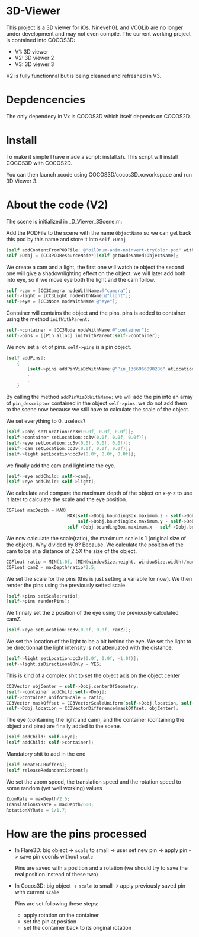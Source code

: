 3D-Viewer
=================

This project is a 3D viewer for iOs. NinevehGL and VCGLib are no longer under development and may not even compile.
The current working project is contained into COCOS3D:
 - V1: 3D viewer
 - V2: 3D viewer 2
 - V3: 3D viewer 3

V2 is fully functionnal but is being cleaned and refreshed in V3.


Depdencencies
=================

The only dependecy in Vx is COCOS3D which itself depends on COCOS2D.

Install
=================

To make it simple I have made a script: install.sh.
This script will install COCOS3D with COCOS2D.

You can then launch xcode using COCOS3D/cocos3D.xcworkspace and run 3D Viewer 3.

About the code (V2)
=================

The scene is initialized in _D_Viewer_3Scene.m:

Add the PODFile to the scene with the name `ObjectName` so we can get back this pod by this name and store it into `self->Dobj`

```Objective-C
[self addContentFromPODFile: @"oilDrum-anim-noinvert-tryColor.pod" withName:ObjectName];
self->Dobj = (CC3PODResourceNode*)[self getNodeNamed:ObjectName];
```

We create a cam and a light, the first one will watch te object the second one will give a shadow/lighting effect on the object.
we will later add both into eye, so if we move eye both the light and the cam follow.

```Objective-C
self->cam = [CC3Camera nodeWithName:@"camera"];
self->light = [CC3Light nodeWithName:@"light"];
self->eye = [CC3Node nodeWithName:@"eye"];
```

Container will contains the object and the pins.
pins is added to container using the method `initWithParent:`

```Objective-C
self->container = [CC3Node nodeWithName:@"container"];
self->pins = [[Pin alloc] initWithParent:self->container];
```

We now set a lot of pins.
`self->pins` is a pin object.

```Objective-C
[self addPins];
    {
        [self->pins addPinViaDbWithName:@"Pin_1366966890286" atLocation:cc3v(-0.1581914805533408, 0.3393462707658766, -1.10313954336729) withEnvRotation:cc3v(-76.03907535040459, 1.8827209407030931, -1.7771063658974207)];//pin saved
        .
        .
    }
```
By calling the method `addPinViaDbWithName:` we will add the pin into an array of `pin_descriptor` contained in the object `self->pins`.
we do not add them to the scene now because we still have to calculate the scale of the object.

We set everything to 0. useless?
```Objective-C
[self->Dobj setLocation:cc3v(0.0f, 0.0f, 0.0f)];
[self->container setLocation:cc3v(0.0f, 0.0f, 0.0f)];
[self->eye setLocation:cc3v(0.0f, 0.0f, 0.0f)];
[self->cam setLocation:cc3v(0.0f, 0.0f, 0.0f)];
[self->light setLocation:cc3v(0.0f, 0.0f, 0.0f)];
```

we finally add the cam and light into the eye.
```Objective-C
[self->eye addChild: self->cam];
[self->eye addChild: self->light];
```

We calculate and compare the maximum depth of the object on x-y-z to use it later to calculate the scale and the eye position.
```Objective-C
CGFloat maxDepth = MAX(
                       MAX(self->Dobj.boundingBox.maximum.z - self->Dobj.boundingBox.minimum.z,
                           self->Dobj.boundingBox.maximum.y - self->Dobj.boundingBox.minimum.y),
                       self->Dobj.boundingBox.maximum.x - self->Dobj.boundingBox.minimum.x);
```

We now calculate the scale(ratio), the maximum scale is 1 (original size of the object). Why divided by 8? Because.
We calculate the position of the cam to be at a distance of 2.5X the size of the object.
```Objective-C
CGFloat ratio = MIN(1.0f, (MIN(windowSize.height, windowSize.width)/maxDepth)/8);
CGFloat camZ = maxDepth*ratio*2.5;
```

We set the scale for the pins (this is just setting a variable for now).
We then render the pins using the previously setted scale.
```Objective-C
[self->pins setScale:ratio];
[self->pins renderPins];
```

We finnaly set the z position of the eye using the previously calculated camZ.
```Objective-C
[self->eye setLocation:cc3v(0.0f, 0.0f, camZ)];
```

We  set the location of the light to be a bit behind the eye.
We set the light to be directionnal the light intensity is not attenuated with the distance.
```Objective-C
[self->light setLocation:cc3v(0.0f, 0.0f, -1.0f)];
self->light.isDirectionalOnly = YES;
```

This is kind of a complex shit to set the object axis on the object center
```Objective-C
CC3Vector objCenter = self->Dobj.centerOfGeometry;
[self->container addChild:self->Dobj];
self->container.uniformScale = ratio;
CC3Vector maskOffset = CC3VectorScaleUniform(self->Dobj.location, self->container.uniformScale);
self->Dobj.location = CC3VectorDifference(maskOffset, objCenter);
```

The eye (containing the light and cam), and the container (containing the object and pins) are finally added to the scene.
```Objective-C
[self addChild: self->eye];
[self addChild: self->container];
```

Mandatory shit to add in the end
```Objective-C
[self createGLBuffers];
[self releaseRedundantContent];
```

We set the zoom speed, the translation speed and the rotation speed to some random (yet well working) values
```Objective-C
ZoomRate = maxDepth/2.5;
TranslationXYRate = maxDepth/600;
RotationXYRate = 1/1.7;
```


How are the pins processed
=================

 -  In Flare3D:
    big object -> `scale` to small -> user set new pin -> apply pin -> save pin coords without `scale`

    Pins are saved with a position and a rotation (we should try to save the real position instead of these two)

 -  In Cocos3D:
    big object -> `scale` to small -> apply previously saved pin with current `scale`

    Pins are set following these steps:
     - apply rotation on the container
     - set the pin at position
     - set the container back to its original rotation






